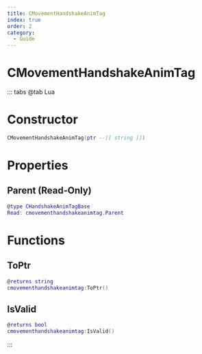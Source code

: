 ```yaml
---
title: CMovementHandshakeAnimTag
index: true
order: 2
category:
  - Guide
---
```


# CMovementHandshakeAnimTag

::: tabs
@tab Lua
# Constructor
```lua
CMovementHandshakeAnimTag(ptr --[[ string ]])
```
# Properties
## Parent (Read-Only)
```lua
@type CHandshakeAnimTagBase
Read: cmovementhandshakeanimtag.Parent
```
# Functions
## ToPtr
```lua
@returns string
cmovementhandshakeanimtag:ToPtr()
```
## IsValid
```lua
@returns bool
cmovementhandshakeanimtag:IsValid()
```

:::